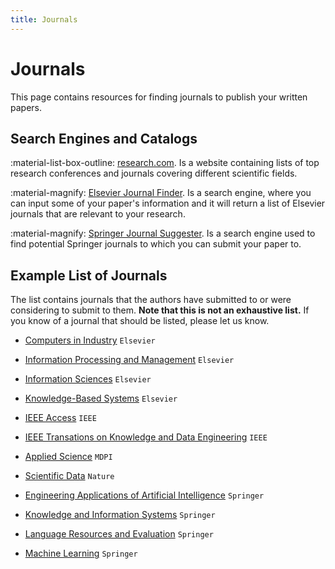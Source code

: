 ```yaml
---
title: Journals
---
```


# Journals

This page contains resources for finding journals to publish your written papers.

## Search Engines and Catalogs

:material-list-box-outline: [research.com][research]. Is a website containing
lists of top research conferences and journals covering different scientific
fields.

:material-magnify: [Elsevier Journal Finder][elsevier-journal-finder]. Is a
search engine, where you can input some of your paper's information and it will
return a list of Elsevier journals that are relevant to your research.

:material-magnify: [Springer Journal Suggester][springer-journal-suggester].
Is a search engine used to find potential Springer journals to which you can
submit your paper to.


## Example List of Journals
The list contains journals that the authors have submitted to or were considering
to submit to them. **Note that this is not an exhaustive list.** If you know of a
journal that should be listed, please let us know.

- [Computers in Industry][elsevier-cii] `Elsevier`

- [Information Processing and Management][elsevier-ipm] `Elsevier`

- [Information Sciences][elsevier-is] `Elsevier`

- [Knowledge-Based Systems][elsevier-kbs] `Elsevier`

- [IEEE Access][ieee-access] `IEEE`

- [IEEE Transations on Knowledge and Data Engineering][ieee-tkde] `IEEE`

- [Applied Science][mdpi-as] `MDPI`

- [Scientific Data][nature-sd] `Nature`

- [Engineering Applications of Artificial Intelligence][springer-eaai] `Springer`

- [Knowledge and Information Systems][springer-kais] `Springer`

- [Language Resources and Evaluation][springer-lre] `Springer`

- [Machine Learning][springer-ml] `Springer`


<!-- External Links -->
[research]: https://research.com
[elsevier-journal-finder]: https://journalfinder.elsevier.com
[springer-journal-suggester]: https://journalsuggester.springer.com

[elsevier-cii]: https://www.sciencedirect.com/journal/computers-in-industry
[elsevier-kbs]: https://www.journals.elsevier.com/knowledge-based-systems
[elsevier-ipm]: https://www.journals.elsevier.com/information-processing-and-management
[elsevier-is]: https://www.journals.elsevier.com/information-sciences

[ieee-access]: https://ieeeaccess.ieee.org/
[ieee-tkde]: https://www.computer.org/web/tkde

[mdpi-as]: https://www.mdpi.com/journal/applsci

[nature-sd]: https://www.nature.com/sdata/

[springer-eaai]: https://www.journals.elsevier.com/engineering-applications-of-artificial-intelligence
[springer-kais]: https://www.springer.com/journal/10115
[springer-lre]: https://www.springer.com/journal/10579
[springer-ml]: https://www.springer.com/journal/10994